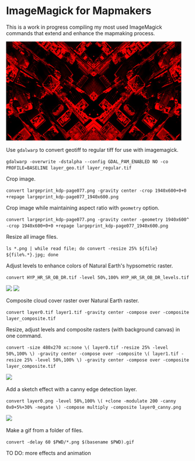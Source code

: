 # ImageMagick for Mapmakers

This is a work in progress compiling my most used ImageMagick commands that extend and enhance the mapmaking process.

<img src="images/newyork.jpg"/>

Use `gdalwarp` to convert geotiff to regular tiff for use with imagemagick.
 
```gdalwarp -overwrite -dstalpha --config GDAL_PAM_ENABLED NO -co PROFILE=BASELINE layer_geo.tif layer_regular.tif```

Crop image.

```convert largeprint_kdp-page077.png -gravity center -crop 1940x600+0+0 +repage largeprint_kdp-page077_1940x600.png```

Crop image while maintaining aspect ratio with `geometry` option.

```convert largeprint_kdp-page077.png -gravity center -geometry 1940x600^ -crop 1940x600+0+0 +repage largeprint_kdp-page077_1940x600.png```

Resize all image files.

```ls *.png | while read file; do convert -resize 25% ${file} ${file%.*}.jpg; done```

Adjust levels to enhance colors of Natural Earth's hypsometric raster.

```convert HYP_HR_SR_OB_DR.tif -level 50%,100% HYP_HR_SR_OB_DR_levels.tif```

<img src="images/layer0.jpg"/>
<img src="images/layer0_levels.jpg"/>

Composite cloud cover raster over Natural Earth raster.

```convert layer0.tif layer1.tif -gravity center -compose over -composite layer_composite.tif```

Resize, adjust levels and composite rasters (with background canvas) in one command.

```convert -size 480x270 xc:none \( layer0.tif -resize 25% -level 50%,100% \) -gravity center -compose over -composite \( layer1.tif -resize 25% -level 50%,100% \) -gravity center -compose over -composite layer_composite.tif```

<img src="images/frame.jpg"/>

Add a sketch effect with a canny edge detection layer.

```convert layer0.png -level 50%,100% \( +clone -modulate 200 -canny 0x0+5%+30% -negate \) -compose multiply -composite layer0_canny.png```

<img src="images/layer0_plus_canny.jpg"/>

Make a gif from a folder of files.

```convert -delay 60 $PWD/*.png $(basename $PWD).gif```

TO DO: more effects and animation
